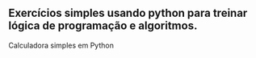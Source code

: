 ## Exercícios simples usando python para treinar lógica de programação e algoritmos.

Calculadora simples em Python
